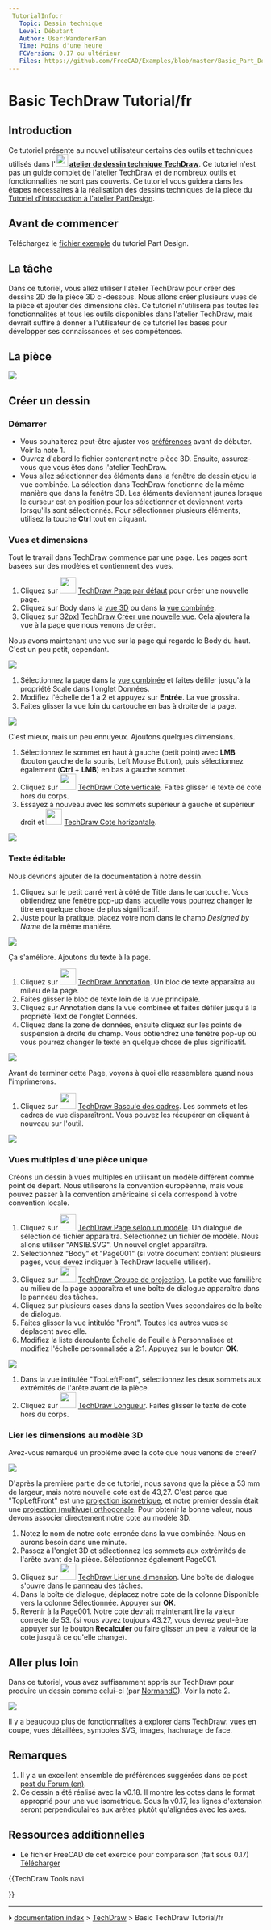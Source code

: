 ```yaml
---
 TutorialInfo:r
   Topic: Dessin technique
   Level: Débutant
   Author: User:WandererFan
   Time: Moins d'une heure
   FCVersion: 0.17 ou ultérieur
   Files: https://github.com/FreeCAD/Examples/blob/master/Basic_Part_Design_Tutorial_Example_017_Files/Basic_Part_Design_Tutorial_017.fcstd?raw=true Exemple sous 0.17 Part Design<br/>https://github.com/FreeCAD/Examples/blob/master/Basic_TechDraw_Tutorial_Example_Files/Basic_TechDraw_Tutorial.fcstd?raw=true Exemple tutoriel TechDraw
---
```


# Basic TechDraw Tutorial/fr





## Introduction

Ce tutoriel présente au nouvel utilisateur certains des outils et techniques utilisés dans l\'**<img src="images/Workbench_TechDraw.svg" width=24px> [atelier de dessin technique TechDraw](TechDraw_Workbench/fr.md)**. Ce tutoriel n\'est pas un guide complet de l\'atelier TechDraw et de nombreux outils et fonctionnalités ne sont pas couverts. Ce tutoriel vous guidera dans les étapes nécessaires à la réalisation des dessins techniques de la pièce du [Tutoriel d\'introduction à l\'atelier PartDesign](Basic_Part_Design_Tutorial_017/fr.md).



## Avant de commencer 

Téléchargez le [fichier exemple](https://github.com/FreeCAD/Examples/blob/master/Basic_Part_Design_Tutorial_Example_017_Files/Basic_Part_Design_Tutorial_017.fcstd?raw=true) du tutoriel Part Design.



## La tâche 

Dans ce tutoriel, vous allez utiliser l\'atelier TechDraw pour créer des dessins 2D de la pièce 3D ci-dessous. Nous allons créer plusieurs vues de la pièce et ajouter des dimensions clés. Ce tutoriel n\'utilisera pas toutes les fonctionnalités et tous les outils disponibles dans l\'atelier TechDraw, mais devrait suffire à donner à l\'utilisateur de ce tutoriel les bases pour développer ses connaissances et ses compétences.



## La pièce 

![](images/Tut17_final_refined.png )



## Créer un dessin 



### Démarrer

-   Vous souhaiterez peut-être ajuster vos [préférences](TechDraw_Preferences/fr.md) avant de débuter. Voir la note 1.
-   Ouvrez d\'abord le fichier contenant notre pièce 3D. Ensuite, assurez-vous que vous êtes dans l\'atelier TechDraw.
-   Vous allez sélectionner des éléments dans la fenêtre de dessin et/ou la vue combinée. La sélection dans TechDraw fonctionne de la même manière que dans la fenêtre 3D. Les éléments deviennent jaunes lorsque le curseur est en position pour les sélectionner et deviennent verts lorsqu\'ils sont sélectionnés. Pour sélectionner plusieurs éléments, utilisez la touche **Ctrl** tout en cliquant.



### Vues et dimensions 

Tout le travail dans TechDraw commence par une page. Les pages sont basées sur des modèles et contiennent des vues.

1.  Cliquez sur <img alt="" src=images/TechDraw_PageDefault.svg  style="width:32px;"> [TechDraw Page par défaut](TechDraw_PageDefault/fr.md) pour créer une nouvelle page.
2.  Cliquez sur Body dans la [vue 3D](3D_view/fr.md) ou dans la [vue combinée](Combo_view/fr.md).
3.  Cliquez sur [32px]([Image:TechDraw_View.svg.md)\] [TechDraw Créer une nouvelle vue](TechDraw_View/fr.md). Cela ajoutera la vue à la page que nous venons de créer.

Nous avons maintenant une vue sur la page qui regarde le Body du haut. C\'est un peu petit, cependant.

![](images/TDTut_TopView1to1.png )

1.  Sélectionnez la page dans la [vue combinée](Combo_view/fr.md) et faites défiler jusqu\'à la propriété Scale dans l\'onglet Données.
2.  Modifiez l\'échelle de 1 à 2 et appuyez sur **Entrée**. La vue grossira.
3.  Faites glisser la vue loin du cartouche en bas à droite de la page.

![](images/TDTut_TopView2to1.png )

C\'est mieux, mais un peu ennuyeux. Ajoutons quelques dimensions.

1.  Sélectionnez le sommet en haut à gauche (petit point) avec **LMB** (bouton gauche de la souris, Left Mouse Button), puis sélectionnez également (**Ctrl** + **LMB**) en bas à gauche sommet.
2.  Cliquez sur <img alt="" src=images/TechDraw_VerticalDimension.svg  style="width:32px;"> [TechDraw Cote verticale](TechDraw_VerticalDimension/fr.md). Faites glisser le texte de cote hors du corps.
3.  Essayez à nouveau avec les sommets supérieur à gauche et supérieur droit et <img alt="" src=images/TechDraw_HorizontalDimension.svg  style="width:32px;"> [TechDraw Cote horizontale](TechDraw_HorizontalDimension/fr.md).

![](images/TDTut_TopView2Dims.png )



### Texte éditable 

Nous devrions ajouter de la documentation à notre dessin.

1.  Cliquez sur le petit carré vert à côté de Title dans le cartouche. Vous obtiendrez une fenêtre pop-up dans laquelle vous pourrez changer le titre en quelque chose de plus significatif.
2.  Juste pour la pratique, placez votre nom dans le champ *Designed by Name* de la même manière.

![](images/TDTut_DocBlock.png )

Ça s\'améliore. Ajoutons du texte à la page.

1.  Cliquez sur <img alt="" src=images/TechDraw_Annotation.svg  style="width:32px;"> [TechDraw Annotation](TechDraw_Annotation/fr.md). Un bloc de texte apparaîtra au milieu de la page.
2.  Faites glisser le bloc de texte loin de la vue principale.
3.  Cliquez sur Annotation dans la vue combinée et faites défiler jusqu\'à la propriété Text de l\'onglet Données.
4.  Cliquez dans la zone de données, ensuite cliquez sur les points de suspension à droite du champ. Vous obtiendrez une fenêtre pop-up où vous pourrez changer le texte en quelque chose de plus significatif.

![](images/TDTut_Annotation.png )

Avant de terminer cette Page, voyons à quoi elle ressemblera quand nous l\'imprimerons.

1.  Cliquez sur <img alt="" src=images/TechDraw_ToggleFrame.svg  style="width:32px;"> [TechDraw Bascule des cadres](TechDraw_ToggleFrame/fr.md). Les sommets et les cadres de vue disparaîtront. Vous pouvez les récupérer en cliquant à nouveau sur l\'outil.

![](images/TDTut_Toggle.png )



### Vues multiples d\'une pièce unique 

Créons un dessin à vues multiples en utilisant un modèle différent comme point de départ. Nous utiliserons la convention européenne, mais vous pouvez passer à la convention américaine si cela correspond à votre convention locale.

1.  Cliquez sur <img alt="" src=images/TechDraw_PageTemplate.svg  style="width:32px;"> [TechDraw Page selon un modèle](TechDraw_PageTemplate/fr.md). Un dialogue de sélection de fichier apparaîtra. Sélectionnez un fichier de modèle. Nous allons utiliser \"ANSIB.SVG\". Un nouvel onglet apparaîtra.
2.  Sélectionnez \"Body\" et \"Page001\" (si votre document contient plusieurs pages, vous devez indiquer à TechDraw laquelle utiliser).
3.  Cliquez sur <img alt="" src=images/TechDraw_ProjectionGroup.svg  style="width:32px;"> [TechDraw Groupe de projection](TechDraw_ProjectionGroup/fr.md). La petite vue familière au milieu de la page apparaîtra et une boîte de dialogue apparaîtra dans le panneau des tâches.
4.  Cliquez sur plusieurs cases dans la section Vues secondaires de la boîte de dialogue.
5.  Faites glisser la vue intitulée \"Front\". Toutes les autres vues se déplacent avec elle.
6.  Modifiez la liste déroulante Échelle de Feuille à Personnalisée et modifiez l\'échelle personnalisée à 2:1. Appuyez sur le bouton **OK**.

![](images/TDTut_ProjGroup21.png )

1.  Dans la vue intitulée \"TopLeftFront\", sélectionnez les deux sommets aux extrémités de l\'arête avant de la pièce.
2.  Cliquez sur <img alt="" src=images/TechDraw_LengthDimension.svg  style="width:32px;"> [TechDraw Longueur](TechDraw_LengthDimension/fr.md). Faites glisser le texte de cote hors du corps.



### Lier les dimensions au modèle 3D 

Avez-vous remarqué un problème avec la cote que nous venons de créer?

![](images/TDTut_NewLengthDim.png )

D\'après la première partie de ce tutoriel, nous savons que la pièce a 53 mm de largeur, mais notre nouvelle cote est de 43,27. C\'est parce que \"TopLeftFront\" est une [projection isométrique](https://fr.wikipedia.org/wiki/Perspective_isom%C3%A9trique), et notre premier dessin était une [projection (multivue) orthogonale](https://fr.wikipedia.org/wiki/Projection_orthogonale). Pour obtenir la bonne valeur, nous devons associer directement notre cote au modèle 3D.

1.  Notez le nom de notre cote erronée dans la vue combinée. Nous en aurons besoin dans une minute.
2.  Passez à l\'onglet 3D et sélectionnez les sommets aux extrémités de l\'arête avant de la pièce. Sélectionnez également Page001.
3.  Cliquez sur <img alt="" src=images/TechDraw_LinkDimension.svg  style="width:32px;"> [TechDraw Lier une dimension](TechDraw_LinkDimension/fr.md). Une boîte de dialogue s\'ouvre dans le panneau des tâches.
4.  Dans la boîte de dialogue, déplacez notre cote de la colonne Disponible vers la colonne Sélectionnée. Appuyer sur **OK**.
5.  Revenir à la Page001. Notre cote devrait maintenant lire la valeur correcte de 53. (si vous voyez toujours 43.27, vous devrez peut-être appuyer sur le bouton **Recalculer** ou faire glisser un peu la valeur de la cote jusqu\'à ce qu\'elle change).



## Aller plus loin 

Dans ce tutoriel, vous avez suffisamment appris sur TechDraw pour produire un dessin comme celui-ci (par [NormandC](User_Normandc.md)). Voir la note 2.

![](images/TDTut_FC018_TechDraw_Dim_Iso_View_01_NC.png )

Il y a beaucoup plus de fonctionnalités à explorer dans TechDraw: vues en coupe, vues détaillées, symboles SVG, images, hachurage de face.



## Remarques

1.  Il y a un excellent ensemble de préférences suggérées dans ce post [post du Forum (en)](https://www.forum.freecadweb.org/viewtopic.php?f=3&t=30083#p248189).
2.  Ce dessin a été réalisé avec la v0.18. Il montre les cotes dans le format approprié pour une vue isométrique. Sous la v0.17, les lignes d\'extension seront perpendiculaires aux arêtes plutôt qu\'alignées avec les axes.



## Ressources additionnelles 

-   Le fichier FreeCAD de cet exercice pour comparaison (fait sous 0.17) [Télécharger](https://github.com/FreeCAD/Examples/blob/master/Basic_TechDraw_Tutorial_Example_Files/Basic_TechDraw_Tutorial.fcstd?raw=true)


{{TechDraw Tools navi

}}



---
⏵ [documentation index](../README.md) > [TechDraw](Category_TechDraw.md) > Basic TechDraw Tutorial/fr
